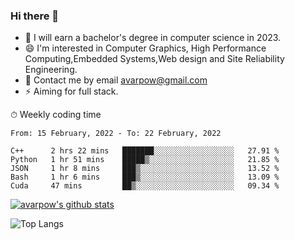 ### Hi there 👋
<!--I have been a GitHub member for [![Years Badge](https://badges.pufler.dev/years/avarpow)](https://badges.pufler.dev)-->
- 🌱 I will earn a bachelor's degree in computer science in 2023.
- 😄 I'm interested in Computer Graphics, High Performance Computing,Embedded Systems,Web design and Site Reliability Engineering.
- 💬 Contact me by email avarpow@gmail.com
- ⚡ Aiming for full stack.

<!--💻 Coding Activity Logging

[![Commits Badge](https://badges.pufler.dev/commits/weekly/avarpow)](https://badges.pufler.dev)-->

⏱ Weekly coding time
<!--START_SECTION:waka-->
```text
From: 15 February, 2022 - To: 22 February, 2022

C++      2 hrs 22 mins   ███████░░░░░░░░░░░░░░░░░░   27.91 % 
Python   1 hr 51 mins    █████▒░░░░░░░░░░░░░░░░░░░   21.85 % 
JSON     1 hr 8 mins     ███▒░░░░░░░░░░░░░░░░░░░░░   13.52 % 
Bash     1 hr 6 mins     ███▒░░░░░░░░░░░░░░░░░░░░░   13.09 % 
Cuda     47 mins         ██▒░░░░░░░░░░░░░░░░░░░░░░   09.34 % 
```
<!--END_SECTION:waka-->

[![avarpow's github stats](https://github-readme-stats.vercel.app/api?username=avarpow&count_private=true&show_icons=true&hide=issues&hide_border=true)](https://github.com/anuraghazra/github-readme-stats)

![Top Langs](https://github-readme-stats.vercel.app/api/top-langs/?username=avarpow&layout=compact&hide_border=true) 
<!--[![avarpow's wakatime stats](https://github-readme-stats.vercel.app/api/wakatime?username=avarpow)](https://github.com/anuraghazra/github-readme-stats)-->
